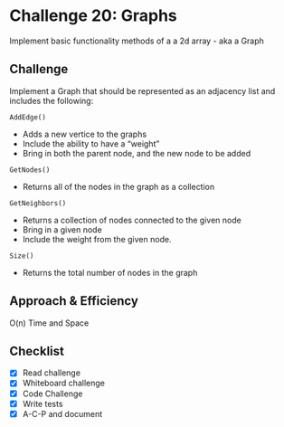 # Challenge 20: Graphs
Implement basic functionality methods of a a 2d array - aka a Graph

## Challenge
Implement a Graph that should be represented as an adjacency list and includes the following:

`AddEdge()`
* Adds a new vertice to the graphs
* Include the ability to have a “weight”
* Bring in both the parent node, and the new node to be added

`GetNodes()`
* Returns all of the nodes in the graph as a collection

`GetNeighbors()`
* Returns a collection of nodes connected to the given node
* Bring in a given node
* Include the weight from the given node.

`Size()`
* Returns the total number of nodes in the graph

## Approach & Efficiency
O(n) Time and Space

## Checklist

  - [x] Read challenge
  - [x] Whiteboard challenge
  - [x] Code Challenge
  - [x] Write tests
  - [x] A-C-P and document